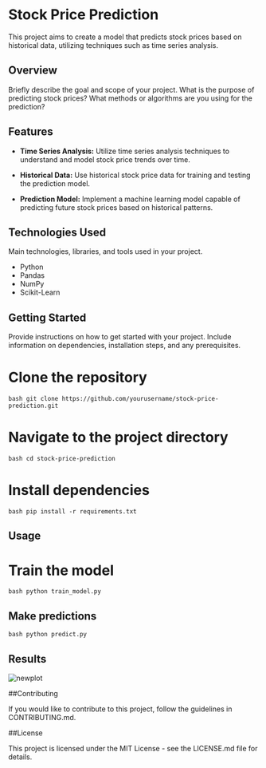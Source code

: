 # Stock Price Prediction

This project aims to create a model that predicts stock prices based on historical data, utilizing techniques such as time series analysis.

## Overview

Briefly describe the goal and scope of your project. What is the purpose of predicting stock prices? What methods or algorithms are you using for the prediction?

## Features

- **Time Series Analysis:** Utilize time series analysis techniques to understand and model stock price trends over time.

- **Historical Data:** Use historical stock price data for training and testing the prediction model.

- **Prediction Model:** Implement a machine learning model capable of predicting future stock prices based on historical patterns.

## Technologies Used

Main technologies, libraries, and tools used in your project.

- Python
- Pandas
- NumPy
- Scikit-Learn

## Getting Started

Provide instructions on how to get started with your project. Include information on dependencies, installation steps, and any prerequisites.

# Clone the repository
```bash git clone https://github.com/yourusername/stock-price-prediction.git ```

# Navigate to the project directory
```bash cd stock-price-prediction ```

# Install dependencies
```bash pip install -r requirements.txt ```

## Usage

# Train the model
```bash python train_model.py ```

## Make predictions
```bash python predict.py ```

## Results

![newplot](https://github.com/kdsking19/StockMarket_Prediction/assets/93511618/af91563b-f1ee-4ef2-9134-7c2192272aee)

##Contributing

If you would like to contribute to this project, follow the guidelines in CONTRIBUTING.md.

##License

This project is licensed under the MIT License - see the LICENSE.md file for details.
